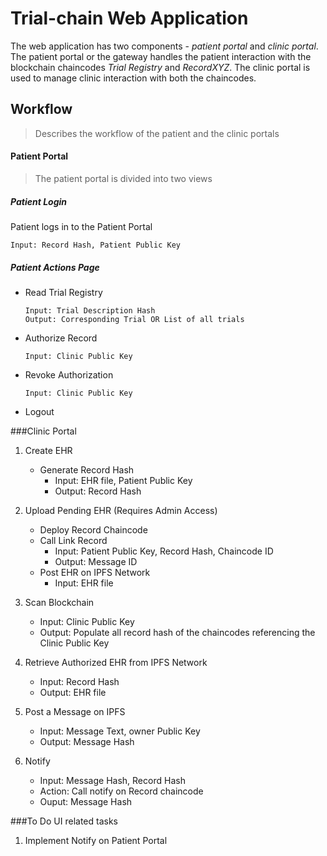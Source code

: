 # Trial-chain Web Application
The web application has two components - _patient portal_ and _clinic portal_. The patient portal or the gateway handles the patient interaction with the blockchain chaincodes _Trial Registry_ and _RecordXYZ_. The clinic portal is used to manage clinic interaction with both the chaincodes.

## Workflow
> Describes the workflow of the patient and the clinic portals

#### Patient Portal
> The patient portal is divided into two views

##### Patient Login
Patient logs in to the Patient Portal
```
Input: Record Hash, Patient Public Key
```

##### Patient Actions Page
  - Read Trial Registry
    ```
    Input: Trial Description Hash
    Output: Corresponding Trial OR List of all trials
    ```
    
  - Authorize Record
    ```
    Input: Clinic Public Key
    ```
    
  - Revoke Authorization
    ```
    Input: Clinic Public Key
    ```
    
  - Logout 

###Clinic Portal

1. Create EHR
    - Generate Record Hash 
        - Input: EHR file, Patient Public Key
        - Output: Record Hash
    
2. Upload Pending EHR (Requires Admin Access)
    - Deploy Record Chaincode 
    - Call Link Record 
        - Input: Patient Public Key, Record Hash, Chaincode ID
        - Output: Message ID
    - Post EHR on IPFS Network
        - Input: EHR file 

3. Scan Blockchain
    - Input: Clinic Public Key
    - Output: Populate all record hash of the chaincodes referencing the Clinic Public Key

4. Retrieve Authorized EHR from IPFS Network
    - Input: Record Hash
    - Output: EHR file 

5. Post a Message on IPFS
    - Input: Message Text, owner Public Key
    - Output: Message Hash

6. Notify 
    - Input: Message Hash, Record Hash
    - Action: Call notify on Record chaincode
    - Ouput: Message Hash

###To Do UI related tasks

1. Implement Notify on Patient Portal
